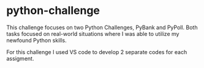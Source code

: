 # python-challenge
This challenge focuses on two Python Challenges, PyBank and PyPoll. Both tasks focused on real-world situations where I was able to utilize my newfound Python skills. 

For this challenge I used VS code to develop 2 separate codes for each assigment. 
